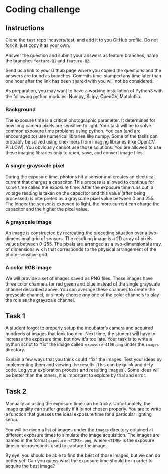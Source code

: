 # Coding challenge

## Instructions

Clone the `test` repo incuvers/test, and add it to you GitHub profile. Do not fork it, just copy it as your own.
 
Answer the question and submit your answers as feature branches, name the branches `feature-Q1` and `feature-Q2`.

Send us a link to your Github page where you copied the questions and the answers are found as  branches. Commits time-stamped any time later than one hour after the link has been shared with you will not be considered.

As preparation, you may want to have a working installation of Python3 with the following python modules: Numpy, Scipy, OpenCV, Matplotlib. 


### Background

The exposure time is a critical photographic parameter. It determines for how long camera pixels are sensitive to light. Your task will be to solve common exposure time problems using python. You can (and are encouraged to) use numerical libraries like numpy. Some of the tasks can probably be solved using one-liners from imaging libraries (like OpenCV, PILLOW). You obviously cannot use those solutions. You are allowed to use these imaging libraries only to open, save, and convert image files.

### A single grayscale pixel
During the exposure time, photons hit a sensor and creates an electrical current that charges a capacitor. This process is allowed to continue for some time called the exposure time. After the exposure time runs out, a voltage reading is taken on the capacitor and this value (after being processed) is interpreted as a grayscale pixel value between 0 and 255. The longer the sensor is exposed to light, the more current can charge the capacitor and the higher the pixel value.

### A grayscale image
An image is constructed by recreating the preceding situation over a two-dimensional grid of sensors. The resulting image is a 2D array of pixels values between 0-255. The pixels are arranged as a two-dimensional array, of dimensions w x h that corresponds to the physical arrangement of the photo-sensitive grid.

### A color RGB image
We will provide a set of images saved as PNG files. These images have three color channels for red green and blue instead of the single grayscale channel described above. You can average these channels to create the greyscale channel, or simply choose any one of the color channels to play the role as the grayscale channel. 


## Task 1

A student forgot to properly setup the incubator’s camera and acquired hundreds of images that look too dim. Next time, the student will have to increase the exposure time, but now it's too late. Your task is to write a python script to “fix” the image called `exposure-4100.png` under the `images` directory.

Explain a few ways that you think could “fix” the images. Test your ideas by implementing them and viewing the results. This can be quick and dirty code. Log your exploration process and resulting images). Some ideas will be better than the others, it is important to explore by trial and error.



## Task 2

Manually adjusting the exposure time can be tricky. Unfortunately, the image quality can suffer greatly if it is not chosen properly. You are to write a function that guesses the ideal exposure time for a particular lighting setup.

You will be given a list of images under the `images` directory obtained at different exposure times to simulate the image acquisition.  The images are named in the format `exposure-<TIME>.png`, where `<TIME>` is the exposure time in microseconds used to capture the image.

By eye, you should be able to find the best of those images, but we can do better yet! Can you guess what the exposure time should be in order to acquire the best image?

